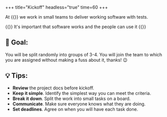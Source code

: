 +++
title="Kickoff"
headless="true"
time=60
+++

At {{<our-name>}} we work in small teams to deliver working software with tests.

{{<note type="tip">}}
It's important that software works and the people can use it
{{</note>}}

## 🎯 Goal:

You will be split randomly into groups of 3-4. You will join the team to which you are assigned without making a fuss about it, thanks! :wink:

## 💡 Tips:

- **Review** the project docs before kickoff.
- **Keep it simple**. Identify the simplest way you can meet the criteria.
- **Break it down**. Split the work into small tasks on a board.
- **Communicate**. Make sure everyone knows what they are doing.
- **Set deadlines**. Agree on when you will have each task done.
